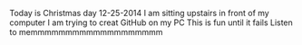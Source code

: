  Today is Christmas day 12-25-2014
 I am sitting upstairs in front of my computer
 I am trying to creat GitHub on my PC
 This is fun until it fails
Listen to memmmmmmmmmmmmmmmmmmm
